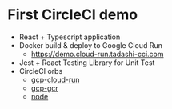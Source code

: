 # First CircleCI demo

* React + Typescript application
* Docker build & deploy to Google Cloud Run
    * https://demo.cloud-run.tadashi-cci.com
* Jest + React Testing Library for Unit Test
* CircleCI orbs
    * [gcp-cloud-run](https://circleci.com/developer/orbs/orb/circleci/gcp-cloud-run)
    * [gcp-gcr](https://circleci.com/developer/orbs/orb/circleci/gcp-gcr)
    * [node](https://circleci.com/developer/ja/orbs/orb/circleci/node)
